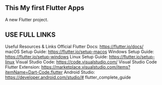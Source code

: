 ## This My first Flutter Apps

A new Flutter project.



## USE FULL LINKS

Useful Resources & Links
Official Flutter Docs: https://flutter.io/docs/
macOS Setup Guide: https://flutter.io/setup-macos
Windows Setup Guide: https://flutter.io/setup-windows
Linux Setup Guide: https://flutter.io/setup-linux
Visual Studio Code: https://code.visualstudio.com/
Visual Studio Code Flutter Extension: https://marketplace.visualstudio.com/items?itemName=Dart-Code.flutter
Android Studio: https://developer.android.com/studio/# flutter_complete_guide
